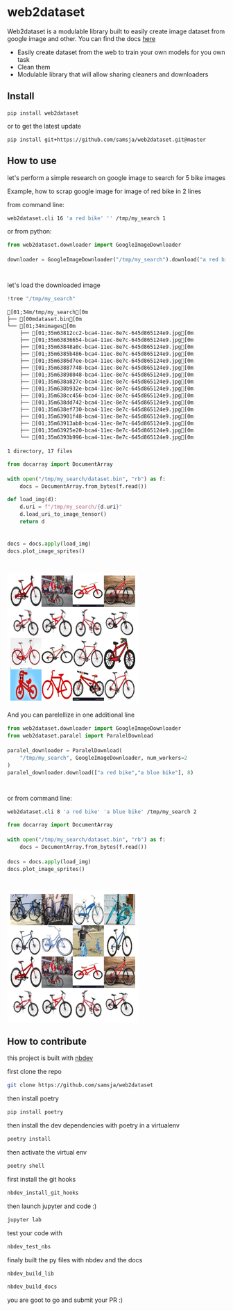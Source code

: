 # web2dataset



Web2dataset is a modulable library built to easily create image dataset from google image and other.
You can find the docs [here](https://samsja.github.io/web2dataset/)


* Easily create dataset from the web to train your own models for you own task
* Clean them 
* Modulable library that will allow sharing cleaners and downloaders

## Install

```shell
pip install web2dataset
```

or to get the latest update

```shell
pip install git+https://github.com/samsja/web2dataset.git@master
```

## How to use

let's perform a simple research on google image to search for 5 bike images

Example, how to scrap google image for image of red bike in 2 lines

from command line:

```bash
web2dataset.cli 16 'a red bike' '' /tmp/my_search 1
```

or from python:


```python
from web2dataset.downloader import GoogleImageDownloader

downloader = GoogleImageDownloader("/tmp/my_search").download("a red bike", 16)
```


<pre style="white-space:pre;overflow-x:auto;line-height:normal;font-family:Menlo,'DejaVu Sans Mono',consolas,'Courier New',monospace"></pre>




<pre style="white-space:pre;overflow-x:auto;line-height:normal;font-family:Menlo,'DejaVu Sans Mono',consolas,'Courier New',monospace">
</pre>



let's load the downloaded image

```python
!tree "/tmp/my_search"
```

    [01;34m/tmp/my_search[0m
    ├── [00mdataset.bin[0m
    └── [01;34mimages[0m
        ├── [01;35m63812cc2-bca4-11ec-8e7c-645d865124e9.jpg[0m
        ├── [01;35m63836654-bca4-11ec-8e7c-645d865124e9.jpg[0m
        ├── [01;35m63848a0c-bca4-11ec-8e7c-645d865124e9.jpg[0m
        ├── [01;35m6385b486-bca4-11ec-8e7c-645d865124e9.jpg[0m
        ├── [01;35m6386d7ee-bca4-11ec-8e7c-645d865124e9.jpg[0m
        ├── [01;35m63887748-bca4-11ec-8e7c-645d865124e9.jpg[0m
        ├── [01;35m63898048-bca4-11ec-8e7c-645d865124e9.jpg[0m
        ├── [01;35m638a827c-bca4-11ec-8e7c-645d865124e9.jpg[0m
        ├── [01;35m638b932e-bca4-11ec-8e7c-645d865124e9.jpg[0m
        ├── [01;35m638cc456-bca4-11ec-8e7c-645d865124e9.jpg[0m
        ├── [01;35m638dd742-bca4-11ec-8e7c-645d865124e9.jpg[0m
        ├── [01;35m638ef730-bca4-11ec-8e7c-645d865124e9.jpg[0m
        ├── [01;35m63901f48-bca4-11ec-8e7c-645d865124e9.jpg[0m
        ├── [01;35m63913ab8-bca4-11ec-8e7c-645d865124e9.jpg[0m
        ├── [01;35m63925e20-bca4-11ec-8e7c-645d865124e9.jpg[0m
        └── [01;35m6393b996-bca4-11ec-8e7c-645d865124e9.jpg[0m
    
    1 directory, 17 files


```python
from docarray import DocumentArray

with open("/tmp/my_search/dataset.bin", "rb") as f:
    docs = DocumentArray.from_bytes(f.read())
```

```python
def load_img(d):
    d.uri = f"/tmp/my_search/{d.uri}"
    d.load_uri_to_image_tensor()
    return d


docs = docs.apply(load_img)
docs.plot_image_sprites()
```


<pre style="white-space:pre;overflow-x:auto;line-height:normal;font-family:Menlo,'DejaVu Sans Mono',consolas,'Courier New',monospace">
</pre>




<pre style="white-space:pre;overflow-x:auto;line-height:normal;font-family:Menlo,'DejaVu Sans Mono',consolas,'Courier New',monospace">
</pre>




    
![png](docs/images/output_13_2.png)
    


And you can parelellize in one additional line

```python
from web2dataset.downloader import GoogleImageDownloader
from web2dataset.paralel import ParalelDownload

paralel_downloader = ParalelDownload(
    "/tmp/my_search", GoogleImageDownloader, num_workers=2
)
paralel_downloader.download(["a red bike","a blue bike"], 8)
```


<pre style="white-space:pre;overflow-x:auto;line-height:normal;font-family:Menlo,'DejaVu Sans Mono',consolas,'Courier New',monospace"></pre>




<pre style="white-space:pre;overflow-x:auto;line-height:normal;font-family:Menlo,'DejaVu Sans Mono',consolas,'Courier New',monospace">
</pre>



or from command line:

```bash
web2dataset.cli 8 'a red bike' 'a blue bike' /tmp/my_search 2
```

```python
from docarray import DocumentArray

with open("/tmp/my_search/dataset.bin", "rb") as f:
    docs = DocumentArray.from_bytes(f.read())

docs = docs.apply(load_img)
docs.plot_image_sprites()
```


<pre style="white-space:pre;overflow-x:auto;line-height:normal;font-family:Menlo,'DejaVu Sans Mono',consolas,'Courier New',monospace">
</pre>




<pre style="white-space:pre;overflow-x:auto;line-height:normal;font-family:Menlo,'DejaVu Sans Mono',consolas,'Courier New',monospace">
</pre>




    
![png](docs/images/output_17_2.png)
    


## How to contribute

this project is built with [nbdev](https://github.com/fastai/nbdev)

first clone the repo

```bash 
git clone https://github.com/samsja/web2dataset
```

then install poetry
```bash
pip install poetry
```

then install the dev dependencies with poetry in a virtualenv

```bash 
poetry install
```

then activate the virtual env
```bash
poetry shell
```

 first install the git hooks
 ```bash
 nbdev_install_git_hooks
 ```

then launch jupyter and code :)
```bash
jupyter lab
```


test your code with
```bash
nbdev_test_nbs
```

finaly built the py files with nbdev and the docs 
```bash
nbdev_build_lib
```

```bash
nbdev_build_docs
```

you are goot to go and submit your PR :)
